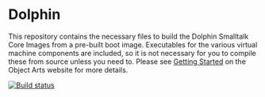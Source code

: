 # Dolphin
This repository contains the necessary files to build the Dolphin Smalltalk Core Images from a pre-built boot image. Executables for the various virtual machine
components are included, so it is not necessary for you to compile these from source unless you need to. Please see [Getting Started](http://www.object-arts.com/gettingstarted.html)
on the Object Arts website for more details.

[![Build status](https://ci.appveyor.com/api/projects/status/yhvd79b6jvu5vd0o?svg=true)](https://ci.appveyor.com/project/dolphinsmalltalk/dolphin)
